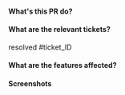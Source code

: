 #### What's this PR do?

#### What are the relevant tickets?
resolved #ticket_ID

#### What are the features affected?

#### Screenshots
